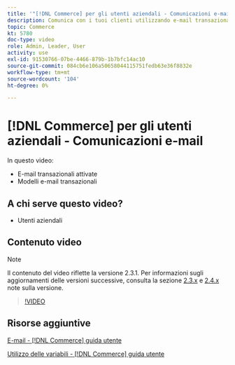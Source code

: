```yaml
---
title: '"[!DNL Commerce] per gli utenti aziendali - Comunicazioni e-mail"'
description: Comunica con i tuoi clienti utilizzando e-mail transazionali attivate dalle loro azioni sulla vetrina. Personalizza e configura i modelli e-mail per il tuo negozio.
topic: Commerce
kt: 5780
doc-type: video
role: Admin, Leader, User
activity: use
exl-id: 91530766-07be-4466-879b-1b7bfc14ac10
source-git-commit: 084cb6e106a50658044115751fedb63e36f8832e
workflow-type: tm+mt
source-wordcount: '104'
ht-degree: 0%

---
```


# [!DNL Commerce] per gli utenti aziendali - Comunicazioni e-mail

In questo video:

- E-mail transazionali attivate
- Modelli e-mail transazionali

## A chi serve questo video?

- Utenti aziendali

## Contenuto video

>[!NOTE]
>
>Il contenuto del video riflette la versione 2.3.1. Per informazioni sugli aggiornamenti delle versioni successive, consulta la sezione [ 2.3.x](https://devdocs.magento.com/guides/v2.3/release-notes/bk-release-notes.html) e [2.4.x](https://devdocs.magento.com/guides/v2.4/release-notes/bk-release-notes.html) note sulla versione.

>[!VIDEO](https://video.tv.adobe.com/v/36190?quality=12&learn=on)

## Risorse aggiuntive

[E-mail - [!DNL Commerce] guida utente](https://docs.magento.com/user-guide/marketing/email-templates.html)

[Utilizzo delle variabili - [!DNL Commerce] guida utente](https://docs.magento.com/user-guide/marketing/variables.html)
